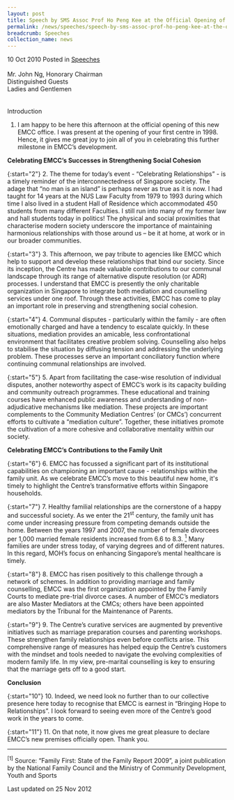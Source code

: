 ```yaml
---
layout: post
title: Speech by SMS Assoc Prof Ho Peng Kee at the Official Opening of the Eagles Mediation & Counselling Centre's (EMCC) new office at Social Service Hub, Liang Court
permalink: /news/speeches/speech-by-sms-assoc-prof-ho-peng-kee-at-the-official-opening-of-the-eagles-mediation-counselling
breadcrumb: Speeches
collection_name: news
---
```


10 Oct 2010 Posted in [Speeches](/news/speeches)
<br>  
Mr. John Ng, Honorary Chairman   
Distinguished Guests  
Ladies and Gentlemen  
<br>  
Introduction
<br>
1. I am happy to be here this afternoon at the official opening of this new EMCC office. I was present at the opening of your first centre in 1998. Hence, it gives me great joy to join all of you in celebrating this further milestone in EMCC’s development.



**Celebrating EMCC’s Successes in Strengthening Social Cohesion**

{:start="2"}
2. The theme for today’s event - “Celebrating Relationships” - is a timely reminder of the interconnectedness of Singapore society.  The adage that “no man is an island” is perhaps never as true as it is now. I had taught for 14 years at the NUS Law Faculty from 1979 to 1993 during which time I also lived in a student Hall of Residence which accommodated 450 students from many different Faculties. I still run into many of my former law and hall students today in politics! The physical and social proximities that characterise modern society underscore the importance of maintaining harmonious relationships with those around us – be it at home, at work or in our broader communities. 

{:start="3"}
3. This afternoon, we pay tribute to agencies like EMCC which help to support and develop these relationships that bind our society. Since its inception, the Centre has made valuable contributions to our communal landscape through its range of alternative dispute resolution (or ADR) processes. I understand that EMCC is presently the only charitable organization in Singapore to integrate both mediation and counselling services under one roof. Through these activities, EMCC has come to play an important role in preserving and strengthening social cohesion.

{:start="4"}
4. Communal disputes - particularly within the family - are often emotionally charged and have a tendency to escalate quickly. In these situations, mediation provides an amicable, less confrontational environment that facilitates creative problem solving. Counselling also helps to stabilise the situation by diffusing tension and addressing the underlying problem. These processes serve an important conciliatory function where continuing communal relationships are involved.

{:start="5"}
5. Apart from facilitating the case-wise resolution of individual disputes, another noteworthy aspect of EMCC’s work is its capacity building and community outreach programmes. These educational and training courses have enhanced public awareness and understanding of non-adjudicative mechanisms like mediation. These projects are important complements to the Community Mediation Centres’ (or CMCs’) concurrent efforts to cultivate a “mediation culture”. Together, these initiatives promote the cultivation of a more cohesive and collaborative mentality within our society.

**Celebrating EMCC’s Contributions to the Family Unit**

{:start="6"}
6. EMCC has focussed a significant part of its institutional capabilities on championing an important cause - relationships within the family unit. As we celebrate EMCC’s move to this beautiful new home, it's timely to highlight the Centre’s transformative efforts within Singapore households.  

{:start="7"}
7. Healthy familial relationships are the cornerstone of a happy and successful society. As we enter the 21<sup>st</sup> century, the family unit has come under increasing pressure from competing demands outside the home. Between the years 1997 and 2007, the number of female divorcees per 1,000 married female residents increased from 6.6 to 8.3. <a href="#fn1"><sup>1</sup></a>  Many families are under stress today, of varying degrees and of different natures. In this regard, MOH’s focus on enhancing Singapore’s mental healthcare is timely.

{:start="8"}
8. EMCC has risen positively to this challenge through a network of schemes. In addition to providing marriage and family counselling, EMCC was the first organization appointed by the Family Courts to mediate pre-trial divorce cases. A number of EMCC’s mediators are also Master Mediators at the CMCs; others have been appointed mediators by the Tribunal for the Maintenance of Parents.

{:start="9"}
9. The Centre’s curative services are augmented by preventive initiatives such as marriage preparation courses and parenting workshops. These strengthen family relationships even before conflicts arise. This comprehensive range of measures has helped equip the Centre’s customers with the mindset and tools needed to navigate the evolving complexities of modern family life. In my view, pre-marital counselling is key to ensuring that the marriage gets off to a good start.


**Conclusion**

{:start="10"}
10. Indeed, we need look no further than to our collective presence here today to recognise that EMCC is earnest in “Bringing Hope to Relationships”. I look forward to seeing even more of the Centre’s good work in the years to come.

{:start="11"}
11. On that note, it now gives me great pleasure to declare EMCC’s new premises officially open. Thank you.

---

<p id="fn1"><sup>[1]</sup> Source: “Family First: State of the Family Report 2009”, a joint publication by the National Family Council and the Ministry of Community Development, Youth and Sports</p>


<p class="right-side-updated">Last updated on 25 Nov 2012</p>
